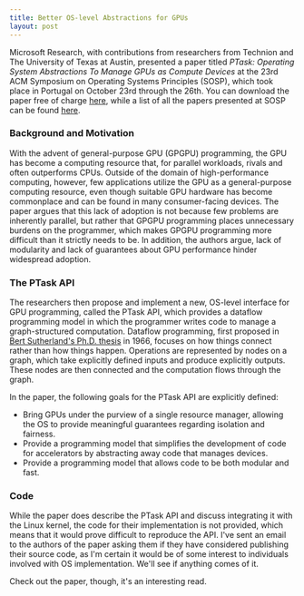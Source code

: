 ```yaml
---
title: Better OS-level Abstractions for GPUs
layout: post
---
```


Microsoft Research, with contributions from researchers from Technion and The University of Texas at Austin, presented a paper titled *PTask: Operating System Abstractions To Manage GPUs as Compute Devices* at the 23rd ACM Symposium on Operating Systems Principles (SOSP), which took place in Portugal on October 23rd through the 26th. You can download the paper free of charge [here](http://research.microsoft.com/apps/pubs/default.aspx?id=154952), while a list of all the papers presented at SOSP can be found [here](http://sigops.org/sosp/sosp11/current/index.html). 

### Background and Motivation

With the advent of general-purpose GPU (GPGPU) programming, the GPU has become a computing resource that, for parallel workloads, rivals and often outperforms CPUs. Outside of the domain of high-performance computing, however, few applications utilize the GPU as a general-purpose computing resource, even though suitable GPU hardware has become commonplace and can be found in many consumer-facing devices. The paper argues that this lack of adoption is not because few problems are inherently parallel, but rather that GPGPU programming places unnecessary burdens on the programmer, which makes GPGPU programming more difficult than it strictly needs to be. In addition, the authors argue, lack of modularity and lack of guarantees about GPU performance hinder widespread adoption.

### The PTask API

The researchers then propose and implement a new, OS-level interface for GPU programming, called the PTask API, which provides a dataflow programming model in which the programmer writes code to manage a graph-structured computation. Dataflow programming, first proposed in [Bert Sutherland's Ph.D. thesis](http://dspace.mit.edu/handle/1721.1/13474) in 1966, focuses on how things connect rather than how things happen. Operations are represented by nodes on a graph, which take explicitly defined inputs and produce explicitly outputs. These nodes are then connected and the computation flows through the graph.

In the paper, the following goals for the PTask API are explicitly defined:
* Bring GPUs under the purview of a single resource manager, allowing the OS to provide meaningful guarantees regarding isolation and fairness.
* Provide a programming model that simplifies the development of code for accelerators by abstracting away code that manages devices.
* Provide a programming model that allows code to be both modular and fast.

### Code

While the paper does describe the PTask API and discuss integrating it with the Linux kernel, the code for their implementation is not provided, which means that it would prove difficult to reproduce the API. I've sent an email to the authors of the paper asking them if they have considered publishing their source code, as I'm certain it would be of some interest to individuals involved with OS implementation. We'll see if anything comes of it.

Check out the paper, though, it's an interesting read.
